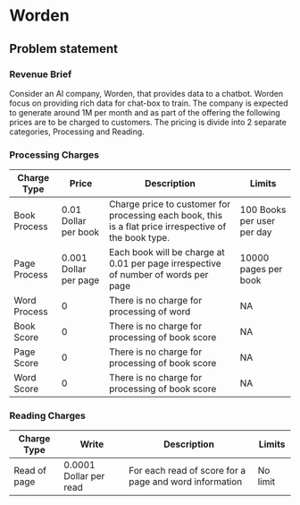 # Worden
## Problem statement

### Revenue Brief
Consider an AI company, Worden, that provides data to a chatbot. Worden focus on providing rich data for chat-box
to train. The company is expected to generate around 1M per month and as part of the offering the following prices
are to be charged to customers. The pricing is divide into 2 separate categories, Processing and Reading.

### Processing Charges

| Charge Type  | Price                 | Description                                                                                            | Limits                     | 
|--------------|-----------------------|--------------------------------------------------------------------------------------------------------|----------------------------|
| Book Process | 0.01 Dollar per  book | Charge price to customer for processing each book, this is a flat price irrespective of the book type. | 100 Books per user per day |
| Page Process | 0.001 Dollar per page | Each book will be charge at 0.01 per page irrespective of number of words per page                     | 10000 pages per book       |
| Word Process | 0                     | There is no charge for processing of word                                                              | NA                         |
| Book Score   | 0                     | There is no charge for processing of book score                                                        | NA                         |
| Page Score   | 0                     | There is no charge for processing of book score                                                        | NA                         |
| Word Score   | 0                     | There is no charge for processing of book score                                                        |   NA                       |

### Reading Charges

| Charge Type  | Write                  | Description                                             | Limits    |
|--------------|------------------------|---------------------------------------------------------|-----------|
| Read of page | 0.0001 Dollar per read | For each read of score for a page and word information  | No limit  |

